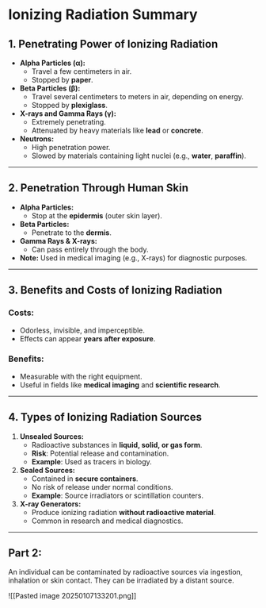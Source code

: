 # Ionizing Radiation Summary

## 1. Penetrating Power of Ionizing Radiation
- **Alpha Particles (α):**
  - Travel a few centimeters in air.
  - Stopped by **paper**.
- **Beta Particles (β):**
  - Travel several centimeters to meters in air, depending on energy.
  - Stopped by **plexiglass**.
- **X-rays and Gamma Rays (γ):**
  - Extremely penetrating.
  - Attenuated by heavy materials like **lead** or **concrete**.
- **Neutrons:**
  - High penetration power.
  - Slowed by materials containing light nuclei (e.g., **water**, **paraffin**).

---

## 2. Penetration Through Human Skin
- **Alpha Particles:**
  - Stop at the **epidermis** (outer skin layer).
- **Beta Particles:**
  - Penetrate to the **dermis**.
- **Gamma Rays & X-rays:**
  - Can pass entirely through the body.
- **Note:** Used in medical imaging (e.g., X-rays) for diagnostic purposes.

---

## 3. Benefits and Costs of Ionizing Radiation
### Costs:
- Odorless, invisible, and imperceptible.
- Effects can appear **years after exposure**.

### Benefits:
- Measurable with the right equipment.
- Useful in fields like **medical imaging** and **scientific research**.

---

## 4. Types of Ionizing Radiation Sources
1. **Unsealed Sources:**
   - Radioactive substances in **liquid, solid, or gas form**.
   - **Risk**: Potential release and contamination.
   - **Example**: Used as tracers in biology.
2. **Sealed Sources:**
   - Contained in **secure containers**.
   - No risk of release under normal conditions.
   - **Example**: Source irradiators or scintillation counters.
3. **X-ray Generators:**
   - Produce ionizing radiation **without radioactive material**.
   - Common in research and medical diagnostics.
---

## Part 2: 

An individual can be contaminated by radioactive sources via ingestion, inhalation or skin contact. They can be irradiated by a distant source.


![[Pasted image 20250107133201.png]]